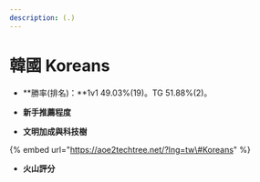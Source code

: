 ```yaml
---
description: (.)
---
```


# 韓國 Koreans

* **勝率\(排名\)：**1v1 49.03%\(19\)。TG 51.88%\(2\)。
* **新手推薦程度**



* **文明加成與科技樹**

{% embed url="https://aoe2techtree.net/?lng=tw\#Koreans" %}

* **火山評分**



